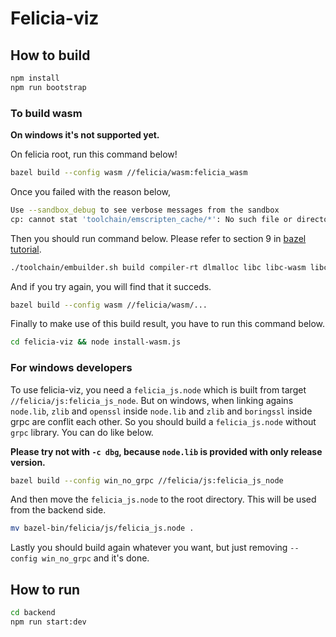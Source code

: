 # Felicia-viz

## How to build

```bash
npm install
npm run bootstrap
```

### To build wasm

**On windows it's not supported yet.**

On felicia root, run this command below!

```bash
bazel build --config wasm //felicia/wasm:felicia_wasm
```

Once you failed with the reason below,

```bash
Use --sandbox_debug to see verbose messages from the sandbox
cp: cannot stat 'toolchain/emscripten_cache/*': No such file or directory
```

Then you should run command below. Please refer to section 9 in [bazel tutorial](https://docs.bazel.build/versions/0.24.0/tutorial/cc-toolchain-config.html#configuring-the-c-toolchain).

```bash
./toolchain/embuilder.sh build compiler-rt dlmalloc libc libc-wasm libc++ libc++_noexcept libc++abi pthreads
```

And if you try again, you will find that it succeds.

```bash
bazel build --config wasm //felicia/wasm/...
```

Finally to make use of this build result, you have to run this command below.

```bash
cd felicia-viz && node install-wasm.js
```

### For windows developers

To use felicia-viz, you need a `felicia_js.node` which is built from target `//felicia/js:felicia_js_node`. But on windows, when linking agains `node.lib`, `zlib` and `openssl` inside `node.lib` and `zlib` and `boringssl` inside grpc are conflit each other. So you should build a `felicia_js.node` without `grpc` library. You can do like below.

**Please try not with `-c dbg`, because `node.lib` is provided with only release version.**

```bash
bazel build --config win_no_grpc //felicia/js:felicia_js_node
```

And then move the `felicia_js.node` to the root directory. This will be used from the backend side.

```bash
mv bazel-bin/felicia/js/felicia_js.node .
```

Lastly you should build again whatever you want, but just removing `--config win_no_grpc` and it's done.

## How to run

```bash
cd backend
npm run start:dev
```